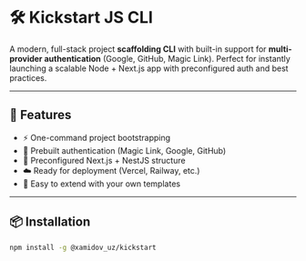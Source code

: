 # 🛠️ Kickstart JS CLI

A modern, full-stack project **scaffolding CLI** with built-in support for **multi-provider authentication** (Google, GitHub, Magic Link). Perfect for instantly launching a scalable Node + Next.js app with preconfigured auth and best practices.

---

## 🚀 Features

- ⚡ One-command project bootstrapping
- 🔐 Prebuilt authentication (Magic Link, Google, GitHub)
- 🔧 Preconfigured Next.js + NestJS structure
- ☁️ Ready for deployment (Vercel, Railway, etc.)
- 🧪 Easy to extend with your own templates

---

## 📦 Installation

```bash
npm install -g @xamidov_uz/kickstart
